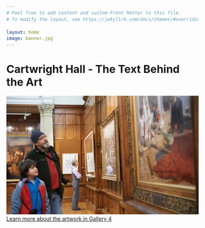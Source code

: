 ```yaml
---
# Feel free to add content and custom Front Matter to this file.
# To modify the layout, see https://jekyllrb.com/docs/themes/#overriding-theme-defaults

layout: home
image: banner.jpg
---
```

# Cartwright Hall - The Text Behind the Art
![Image of Gallery 4](images/g4-general.webp)
[Learn more about the artwork in Gallery 4](g4.html)


